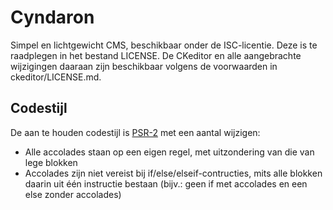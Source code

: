 # Cyndaron
Simpel en lichtgewicht CMS, beschikbaar onder de ISC-licentie. Deze is te raadplegen in het bestand LICENSE.
De CKeditor en alle aangebrachte wijzigingen daaraan zijn beschikbaar volgens de voorwaarden in ckeditor/LICENSE.md.

## Codestijl
De aan te houden codestijl is [PSR-2](http://www.php-fig.org/psr/psr-2/) met een aantal wijzigen:
- Alle accolades staan op een eigen regel, met uitzondering van die van lege blokken
- Accolades zijn niet vereist bij if/else/elseif-contructies, mits alle blokken daarin uit één instructie bestaan (bijv.: geen if met accolades en een else zonder accolades)
